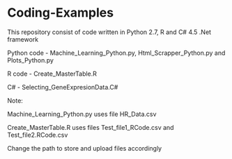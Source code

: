 # Coding-Examples

This repository consist of code written in Python 2.7, R and C# 4.5 .Net framework

Python code - Machine_Learning_Python.py, Html_Scrapper_Python.py and Plots_Python.py

R code - Create_MasterTable.R

C# - Selecting_GeneExpresionData.C#

Note:

Machine_Learning_Python.py uses file HR_Data.csv

Create_MasterTable.R uses files Test_file1_RCode.csv and Test_file2.RCode.csv

Change the path to store and upload files accordingly
